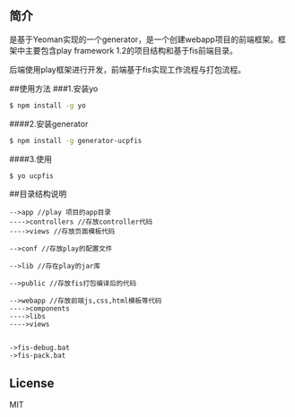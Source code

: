 

## 简介

是基于Yeoman实现的一个generator，是一个创建webapp项目的前端框架。框架中主要包含play framework 1.2的项目结构和基于fis前端目录。

后端使用play框架进行开发，前端基于fis实现工作流程与打包流程。

##使用方法
###1.安装yo

```bash
$ npm install -g yo
```

####2.安装generator
```bash
$ npm install -g generator-ucpfis
```

####3.使用

```bash
$ yo ucpfis
```

##目录结构说明

```
-->app //play 项目的app目录
---->controllers //存放controller代码
---->views //存放页面模板代码

-->conf //存放play的配置文件

-->lib //存在play的jar库

-->public //存放fis打包编译后的代码

-->webapp //存放前端js,css,html模板等代码
---->components
---->libs
---->views


->fis-debug.bat
->fis-pack.bat
```



## License

MIT
